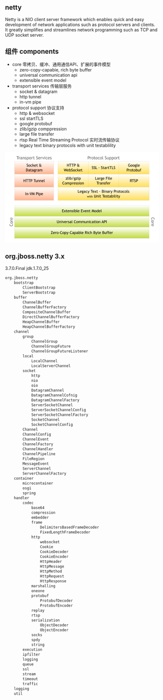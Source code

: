 ## netty
Netty is a NIO client server framework which enables quick and easy development of network applications such as protocol servers and clients. 
It greatly simplifies and streamlines network programming such as TCP and UDP socket server.

## 组件 components
* core 零拷贝、缓冲、通用通信API、扩展的事件模型
    - zero-copy-capabie, rich byte buffer
    - universal communication api
    - extensible event model
* transport services 传输层服务
    - socket & datagram
    - http tunnel
    - in-vm pipe
* protocol support 协议支持
    - http & websocket
    - ssl startTLS
    - google protobuf
    - zlib/gzip comppression
    - large file transfer
    - rtsp Real Time Streaming Protocol 实时流传输协议
    - legacy text binary protocols with unit testablility

![components](../../../img/netty-components.png)

## org.jboss.netty 3.x
3.7.0.Final
jdk.1.7.0_25

```
org.jboss.netty
    bootstrap
        ClientBootstrap
        ServerBootstrap
    buffer
        ChannelBuffer
        ChannelBufferFactory
        CompositeChannelBuffer
        DirectChannelBufferFactory
        HeapChannelBuffer
        HeapChannelBufferFactory
    channel
        group
            ChannelGroup
            ChannelGroupFuture
            ChannelGroupFutureListener
        local
            LocalChannel
            LocalServerChannel
        socket
            http
            nio
            oio
            DatagramChannel
            DatagramChannelCofnig
            DatagramChannelFactory
            ServerSocketChannel
            ServerSocketChannelConfig
            ServerSocketChannelFactory
            SocketChannel
            SocketChannelConfig
        Channel
        ChannelConfig
        ChannelEvent
        ChannelFactory
        ChannelHandler
        ChannelPipeline
        FileRegion
        MessageEvent
        ServerChannel
        ServerChannelFactory
    container
        microcontainer
        osgi
        spring
    handler
        codec
            base64
            compression
            embedder
            frame
                DelimitersBasedFrameDecoder
                FixedLengthFrameDecoder
            http
                websocket
                Cookie
                CookieDecoder
                CookieEncoder
                HttpHeader
                HttpMessage
                HttpMethod
                HttpRequest
                HttpResponse
            marshalling
            oneone
            protobuf
                ProtobufDecoder
                ProtobufEncoder
            replay
            rtsp
            serialization
                ObjectDecoder
                ObjectEncoder
            socks
            spdy
            string
        execution
        ipfilter
        logging
        queue
        ssl
        stream
        timeout
        traffic
    logging
    util
```
